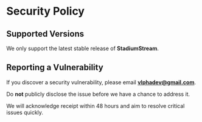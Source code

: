 # Security Policy

## Supported Versions

We only support the latest stable release of **StadiumStream**.

## Reporting a Vulnerability

If you discover a security vulnerability, please email **vlphadev@gmail.com**.

Do **not** publicly disclose the issue before we have a chance to address it.

We will acknowledge receipt within 48 hours and aim to resolve critical issues quickly.
